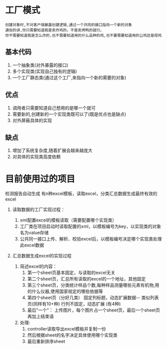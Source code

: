 工厂模式
=========

    创建对象时,不对客户端暴露创建逻辑,通过一个共同的接口指向一个新的对象
    通俗的讲,你只需要知道我是卖炸鸡的，不是卖烤鸭的就行。
    你不需要知道我是怎么炸的,也不需要知道用的什么品种的鸡,也不要需要知道用的公鸡还是母鸡

基本代码
----------

1. 一个抽象类(对外暴露的接口)
2. 多个实现类(实现自己独有的逻辑)
3. 一个工厂静态类(通过这个工厂,来指向一个新的需要的对象)

优点
------
1. 调用者只需要知道自己想用的是哪一个就可
2. 需要新的,创建新的一个实现类既可以了(既是优点也是缺点)
3. 对外屏蔽具体的实现

缺点
---
1. 增加了系统复杂度,随着扩展会越来越庞大
2. 对具体的实现类高度依赖

目前使用过的项目
====
检测报告自动生成
有n种excel模板，读取excel，分类汇总数据生成最终有效的excel

1. 读取数据的工厂实现过程：

    1. xml配置excel的模板读取（需要配置哪个实现类）
    2. 工厂类在项目启动时读取配置的xml，以模板编号为key，以实现类的对象名为value存储
    3. 公共同一接口上传、解析、校验excel后，以模板编号决定哪个实现类处理此excel数据

2. 汇总数据生成excel的实现过程  
   
    1. 简述excel的内容：
         1. 第一个sheet页基本固定，与读取的excel无关
         2. 第二个sheet页，汇总所有读取的excel的一个地址，其他固定
         3. 第三个sheet页，分类统计样品个数,每种样品测量哪些元素有机物,用的什么仪器,使用国家规定的哪些依据等
         4. 第四个sheet页（分好几类）
                   固定列标题，动态扩展数据-- 类似列表页(同样有10+种)
                   行列不固定，动态扩展 (有4种)
         5. 最后”一个“： 上传图片，每个图片占一个sheet页，最后一个sheet页再加上结束语
   2. 处理:
        1. controller读取导出excel模板并复制一份
        2. 然后根据sheet的名字决定具体使用哪个实现类
        3. 最后重新排序sheet 

       